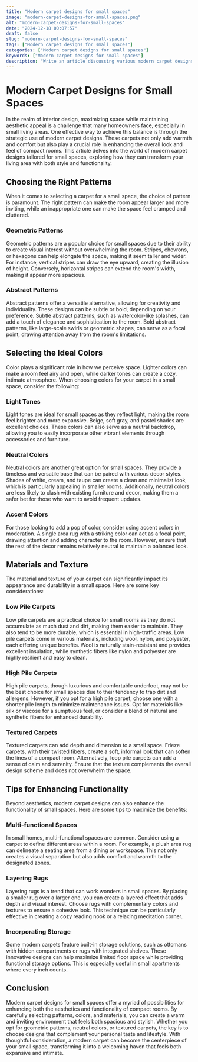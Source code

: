 ```yaml
---
title: "Modern carpet designs for small spaces"
image: "modern-carpet-designs-for-small-spaces.png"
alt: "modern-carpet-designs-for-small-spaces"
date: "2024-12-18 00:07:57"
draft: false
slug: "modern-carpet-designs-for-small-spaces"
tags: ["Modern carpet designs for small spaces"]
categories: ["Modern carpet designs for small spaces"]
keywords: ["Modern carpet designs for small spaces"]
description: "Write an article discussing various modern carpet designs suitable for small spaces, focusing on how these carpets enhance the aesthetics and functionality of compact rooms. Include tips on choosing the right patterns, colors, and materials."
---
```



# Modern Carpet Designs for Small Spaces

In the realm of interior design, maximizing space while maintaining aesthetic appeal is a challenge that many homeowners face, especially in small living areas. One effective way to achieve this balance is through the strategic use of modern carpet designs. These carpets not only add warmth and comfort but also play a crucial role in enhancing the overall look and feel of compact rooms. This article delves into the world of modern carpet designs tailored for small spaces, exploring how they can transform your living area with both style and functionality.

## Choosing the Right Patterns

When it comes to selecting a carpet for a small space, the choice of pattern is paramount. The right pattern can make the room appear larger and more inviting, while an inappropriate one can make the space feel cramped and cluttered. 

### Geometric Patterns

Geometric patterns are a popular choice for small spaces due to their ability to create visual interest without overwhelming the room. Stripes, chevrons, or hexagons can help elongate the space, making it seem taller and wider. For instance, vertical stripes can draw the eye upward, creating the illusion of height. Conversely, horizontal stripes can extend the room's width, making it appear more spacious.

### Abstract Patterns

Abstract patterns offer a versatile alternative, allowing for creativity and individuality. These designs can be subtle or bold, depending on your preference. Subtle abstract patterns, such as watercolor-like splashes, can add a touch of elegance and sophistication to the room. Bold abstract patterns, like large-scale swirls or geometric shapes, can serve as a focal point, drawing attention away from the room's limitations.

## Selecting the Ideal Colors

Color plays a significant role in how we perceive space. Lighter colors can make a room feel airy and open, while darker tones can create a cozy, intimate atmosphere. When choosing colors for your carpet in a small space, consider the following:

### Light Tones

Light tones are ideal for small spaces as they reflect light, making the room feel brighter and more expansive. Beige, soft gray, and pastel shades are excellent choices. These colors can also serve as a neutral backdrop, allowing you to easily incorporate other vibrant elements through accessories and furniture.

### Neutral Colors

Neutral colors are another great option for small spaces. They provide a timeless and versatile base that can be paired with various decor styles. Shades of white, cream, and taupe can create a clean and minimalist look, which is particularly appealing in smaller rooms. Additionally, neutral colors are less likely to clash with existing furniture and decor, making them a safer bet for those who want to avoid frequent updates.

### Accent Colors

For those looking to add a pop of color, consider using accent colors in moderation. A single area rug with a striking color can act as a focal point, drawing attention and adding character to the room. However, ensure that the rest of the decor remains relatively neutral to maintain a balanced look.

## Materials and Texture

The material and texture of your carpet can significantly impact its appearance and durability in a small space. Here are some key considerations:

### Low Pile Carpets

Low pile carpets are a practical choice for small rooms as they do not accumulate as much dust and dirt, making them easier to maintain. They also tend to be more durable, which is essential in high-traffic areas. Low pile carpets come in various materials, including wool, nylon, and polyester, each offering unique benefits. Wool is naturally stain-resistant and provides excellent insulation, while synthetic fibers like nylon and polyester are highly resilient and easy to clean.

### High Pile Carpets

High pile carpets, though luxurious and comfortable underfoot, may not be the best choice for small spaces due to their tendency to trap dirt and allergens. However, if you opt for a high pile carpet, choose one with a shorter pile length to minimize maintenance issues. Opt for materials like silk or viscose for a sumptuous feel, or consider a blend of natural and synthetic fibers for enhanced durability.

### Textured Carpets

Textured carpets can add depth and dimension to a small space. Frieze carpets, with their twisted fibers, create a soft, informal look that can soften the lines of a compact room. Alternatively, loop pile carpets can add a sense of calm and serenity. Ensure that the texture complements the overall design scheme and does not overwhelm the space.

## Tips for Enhancing Functionality

Beyond aesthetics, modern carpet designs can also enhance the functionality of small spaces. Here are some tips to maximize the benefits:

### Multi-functional Spaces

In small homes, multi-functional spaces are common. Consider using a carpet to define different areas within a room. For example, a plush area rug can delineate a seating area from a dining or workspace. This not only creates a visual separation but also adds comfort and warmth to the designated zones.

### Layering Rugs

Layering rugs is a trend that can work wonders in small spaces. By placing a smaller rug over a larger one, you can create a layered effect that adds depth and visual interest. Choose rugs with complementary colors and textures to ensure a cohesive look. This technique can be particularly effective in creating a cozy reading nook or a relaxing meditation corner.

### Incorporating Storage

Some modern carpets feature built-in storage solutions, such as ottomans with hidden compartments or rugs with integrated shelves. These innovative designs can help maximize limited floor space while providing functional storage options. This is especially useful in small apartments where every inch counts.

## Conclusion

Modern carpet designs for small spaces offer a myriad of possibilities for enhancing both the aesthetics and functionality of compact rooms. By carefully selecting patterns, colors, and materials, you can create a warm and inviting environment that feels both spacious and stylish. Whether you opt for geometric patterns, neutral colors, or textured carpets, the key is to choose designs that complement your personal taste and lifestyle. With thoughtful consideration, a modern carpet can become the centerpiece of your small space, transforming it into a welcoming haven that feels both expansive and intimate.